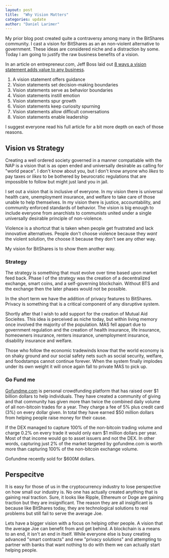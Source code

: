 ```yaml
---
layout: post
title:  "Why Vision Matters"
categories: update
author: "Daniel Larimer" 
---
```

My prior blog post created quite a contraversy among many in the BitShares community. I cast a vision for BitShares as an
an non-violent alternative to government. These ideas are considered niche and a distraction by some. Today I am going to
justify the raw business benefits of a vision.<!--more-->

In an article on entrepreneur.com, Jeff Boss laid out [8 ways a vision statement adds value to any business](http://www.entrepreneur.com/article/252436).

1. A vision statement offers guidance
2. Vision statements set decision-making boundaries
3. Vision statements serve as behavior boundaries
4. Vision statements instill emotion
5. Vision statements spur growth
6. Vision statements keep curiosity spurning
7. Vision statements allow difficult conversations 
8. Vision statements enable leadership

I suggest everyone read his full article for a bit more depth on each of those reasons. 

## Vision vs Strategy 

Creating a well ordered society governed in a manner compatiable with the NAP is a vision 
that is as open ended and universally desirable as calling for "world peace". I don't know
about you, but I don't know anyone who *likes* to pay taxes or *likes* to be bothered by
beurocratic regulations that are impossible to follow but might just land you in jail. 

I set out a vision that is inclusive of everyone. In my vision there is universal health care,
unemployment insurance, and welfare to take care of those unable to help themselves. In my 
vision there is justice, accountability, and community enforced standards of behavior. The vision
is big enough to include everyone from anarchists to communists united under a single 
universally desirable principle of non-violence.   

Violence is a shortcut that is taken when people get frustrated and lack innovative alternatives.
People don't choose violence because they *want* the violent solution, the choose it because they
don't see any other way. 

My vision for BitShares is to show them another way. 

### Strategy

The strategy is something that must evolve over time based upon market feed back. Phase I of
the strategy was the creation of a decentralized exchange, smart coins, and a self-governing
blockchain.  Without BTS and the exchange then the later phases would not be possible.

In the short term we have the addition of privacy features to BitShares. Privacy is something that
is a critical component of any disruptive system.

Shortly after that I wish to add support for the creation of Mutual Aid Socieites. This idea is
perceived as niche today, but within living memory once involved the majority of the population. 
MAS fell appart due to government regulation and the creation of health insurance, life insurance, 
homeowners insurance, renters insurance, unemployment insurance, disability insurance and welfare. 

Those who follow the economic tradewinds know that the world economy is on shaky ground and our 
social safety nets such as social security, welfare, and foodstamps cannot continue forever. When the
system finally implodes under its own weight it will once again fall to private MAS to pick up.

### Go Fund me

[Gofundme.com](http://gofundme.com) is personal crowdfunding platform that has raised over $1 billion 
dollars to help individuals. They have created a community of giving and that community has given
more than twice the combined daily volume of all non-bitcoin trades for a year.  They charge a fee of
5% plus credit card (3%) on every dollar given. In total they have earned $50 million dollars from 
helping people raise money for their cause. 

If the DEX managed to capture 100% of the non-bitcoin trading volume and charge 0.2% on every trade it 
would only earn $1 million dollars per year. Most of that income would go to asset issuers and not 
the DEX. In other words, capturing just 2% of the market targeted by gofundme.com is worth more than 
capturing 100% of the non-bitcoin exchange volume. 

Gofundme recently sold for $600M dollars.  

## Perspecitve 

It is easy for those of us in the cryptocurrency industry to lose perspective on how small our industry is. No one
has actually created anything that is gaining real traction. Sure, it looks like Ripple, Ethereum or Doge are gaining 
traction but they are insignificant. The reason they are all insigificant is because like BitShares today, they are
technological solutions to real problems but still fail to serve the average Joe.

Lets have a bigger vision with a focus on helping other people. A vision that the average Joe can benefit from and
get behind.  A blockchain is a means to an end, it isn't an end in itself. While everyone else is busy creating 
advanced "smart contracts" and new "privacy solutions" and attempting to partner with banks that want nothing 
to do with them we can actually start helping people. 










